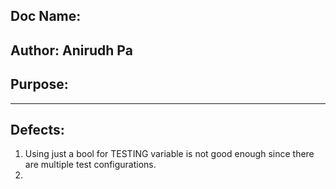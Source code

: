 ## Doc Name:
## Author: Anirudh Pa
## Purpose:

---

## Defects:

1. Using just a bool for TESTING variable is not good enough since there are multiple test configurations.
2. 
